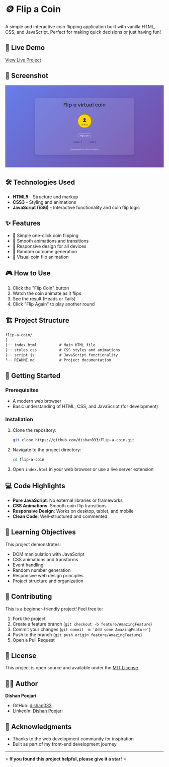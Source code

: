 # 🪙 Flip a Coin

A simple and interactive coin flipping application built with vanilla HTML, CSS, and JavaScript. Perfect for making quick decisions or just having fun!

## 🚀 Live Demo

[View Live Project](https://dishan033.github.io/Flip-a-coin/)

## 📸 Screenshot

![Flip a Coin Screenshot](image.png) 

## 🛠️ Technologies Used

- **HTML5** - Structure and markup
- **CSS3** - Styling and animations
- **JavaScript (ES6)** - Interactive functionality and coin flip logic

## ✨ Features

- 🎯 Simple one-click coin flipping
- 🎨 Smooth animations and transitions
- 📱 Responsive design for all devices
- 🎲 Random outcome generation
- 💫 Visual coin flip animation

## 🎮 How to Use

1. Click the "Flip Coin" button
2. Watch the coin animate as it flips
3. See the result (Heads or Tails)
4. Click "Flip Again" to play another round

## 🏗️ Project Structure

```
flip-a-coin/
│
├── index.html          # Main HTML file
├── styles.css          # CSS styles and animations
├── script.js           # JavaScript functionality
└── README.md           # Project documentation
```

## 🚀 Getting Started

### Prerequisites

- A modern web browser
- Basic understanding of HTML, CSS, and JavaScript (for development)

### Installation

1. Clone the repository:
   ```bash
   git clone https://github.com/dishan033/Flip-a-coin.git
   ```

2. Navigate to the project directory:
   ```bash
   cd flip-a-coin
   ```

3. Open `index.html` in your web browser or use a live server extension

## 💻 Code Highlights

- **Pure JavaScript**: No external libraries or frameworks
- **CSS Animations**: Smooth coin flip transitions
- **Responsive Design**: Works on desktop, tablet, and mobile
- **Clean Code**: Well-structured and commented

## 🎯 Learning Objectives

This project demonstrates:

- DOM manipulation with JavaScript
- CSS animations and transforms
- Event handling
- Random number generation
- Responsive web design principles
- Project structure and organization

## 🤝 Contributing

This is a beginner-friendly project! Feel free to:

1. Fork the project
2. Create a feature branch (`git checkout -b feature/AmazingFeature`)
3. Commit your changes (`git commit -m 'Add some AmazingFeature'`)
4. Push to the branch (`git push origin feature/AmazingFeature`)
5. Open a Pull Request

## 📝 License

This project is open source and available under the [MIT License](LICENSE).

## 👨‍💻 Author

**Dishan Poojari**
- GitHub: [dishan033](https://github.com/dishan033)
- LinkedIn: [Dishan Poojari](https://www.linkedin.com/in/dishan-poojari/)

## 🙏 Acknowledgments

- Thanks to the web development community for inspiration
- Built as part of my front-end development journey
  
---

⭐ **If you found this project helpful, please give it a star!** ⭐

